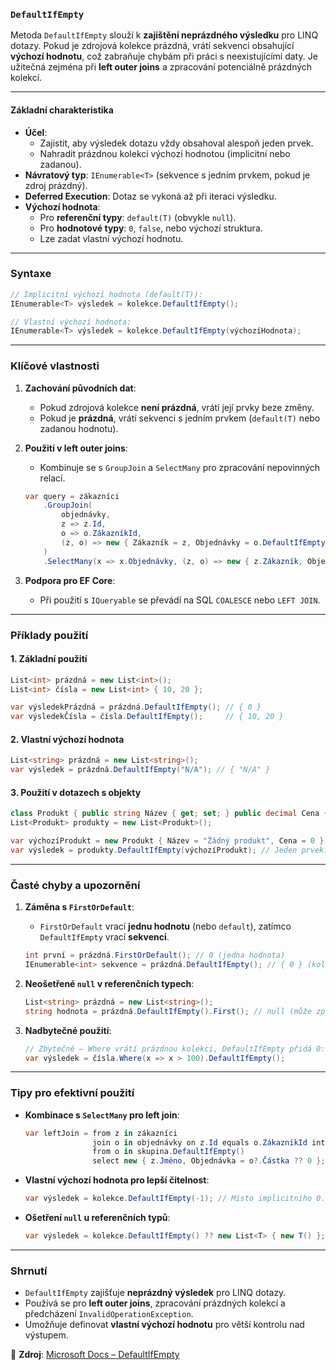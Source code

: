 
### **`DefaultIfEmpty`**  

Metoda `DefaultIfEmpty` slouží k **zajištění neprázdného výsledku** pro LINQ dotazy. Pokud je zdrojová kolekce prázdná, vrátí sekvenci obsahující **výchozí hodnotu**, což zabraňuje chybám při práci s neexistujícími daty. Je užitečná zejména při **left outer joins** a zpracování potenciálně prázdných kolekcí.

---

#### **Základní charakteristika**  

- **Účel**:  
  - Zajistit, aby výsledek dotazu vždy obsahoval alespoň jeden prvek.  
  - Nahradit prázdnou kolekci výchozí hodnotou (implicitní nebo zadanou).  
- **Návratový typ**: `IEnumerable<T>` (sekvence s jedním prvkem, pokud je zdroj prázdný).  
- **Deferred Execution**: Dotaz se vykoná až při iteraci výsledku.  
- **Výchozí hodnota**:  
  - Pro **referenční typy**: `default(T)` (obvykle `null`).  
  - Pro **hodnotové typy**: `0`, `false`, nebo výchozí struktura.  
  - Lze zadat vlastní výchozí hodnotu.  

---

### **Syntaxe**  

```csharp
// Implicitní výchozí hodnota (default(T)):
IEnumerable<T> výsledek = kolekce.DefaultIfEmpty();

// Vlastní výchozí hodnota:
IEnumerable<T> výsledek = kolekce.DefaultIfEmpty(výchozíHodnota);
```

---

### **Klíčové vlastnosti**  

1. **Zachování původních dat**:  
   - Pokud zdrojová kolekce **není prázdná**, vrátí její prvky beze změny.  
   - Pokud je **prázdná**, vrátí sekvenci s jedním prvkem (`default(T)` nebo zadanou hodnotu).  

2. **Použití v left outer joins**:  
   - Kombinuje se s `GroupJoin` a `SelectMany` pro zpracování nepovinných relací.  
   ```csharp
   var query = zákazníci
       .GroupJoin(
           objednávky,
           z => z.Id,
           o => o.ZákazníkId,
           (z, o) => new { Zákazník = z, Objednávky = o.DefaultIfEmpty() }
       )
       .SelectMany(x => x.Objednávky, (z, o) => new { z.Zákazník, Objednávka = o });
   ```

3. **Podpora pro EF Core**:  
   - Při použití s `IQueryable` se převádí na SQL `COALESCE` nebo `LEFT JOIN`.  

---

### **Příklady použití**  

#### **1. Základní použití**  

```csharp
List<int> prázdná = new List<int>();
List<int> čísla = new List<int> { 10, 20 };

var výsledekPrázdná = prázdná.DefaultIfEmpty(); // { 0 }
var výsledekČísla = čísla.DefaultIfEmpty();     // { 10, 20 }
```

#### **2. Vlastní výchozí hodnota**  

```csharp
List<string> prázdná = new List<string>();
var výsledek = prázdná.DefaultIfEmpty("N/A"); // { "N/A" }
```

#### **3. Použití v dotazech s objekty**  

```csharp
class Produkt { public string Název { get; set; } public decimal Cena { get; set; } }
List<Produkt> produkty = new List<Produkt>();

var výchozíProdukt = new Produkt { Název = "Žádný produkt", Cena = 0 };
var výsledek = produkty.DefaultIfEmpty(výchozíProdukt); // Jeden prvek: výchozíProdukt
```

---

### **Časté chyby a upozornění**  

1. **Záměna s `FirstOrDefault`**:  
   - `FirstOrDefault` vrací **jednu hodnotu** (nebo `default`), zatímco `DefaultIfEmpty` vrací **sekvenci**.  
   ```csharp
   int první = prázdná.FirstOrDefault(); // 0 (jedna hodnota)
   IEnumerable<int> sekvence = prázdná.DefaultIfEmpty(); // { 0 } (kolekce)
   ```

2. **Neošetřené `null` v referenčních typech**:  
   ```csharp
   List<string> prázdná = new List<string>();
   string hodnota = prázdná.DefaultIfEmpty().First(); // null (může způsobit chybu!).
   ```

3. **Nadbytečné použití**:  
   ```csharp
   // Zbytečné – Where vrátí prázdnou kolekci, DefaultIfEmpty přidá 0:
   var výsledek = čísla.Where(x => x > 100).DefaultIfEmpty();
   ```

---

### **Tipy pro efektivní použití**  

- **Kombinace s `SelectMany` pro left join**:  
  ```csharp
  var leftJoin = from z in zákazníci
                 join o in objednávky on z.Id equals o.ZákazníkId into skupina
                 from o in skupina.DefaultIfEmpty()
                 select new { z.Jméno, Objednávka = o?.Částka ?? 0 };
  ```
- **Vlastní výchozí hodnota pro lepší čitelnost**:  
  ```csharp
  var výsledek = kolekce.DefaultIfEmpty(-1); // Místo implicitního 0.
  ```
- **Ošetření `null` u referenčních typů**:  
  ```csharp
  var výsledek = kolekce.DefaultIfEmpty() ?? new List<T> { new T() };
  ```

---

### **Shrnutí**  

- `DefaultIfEmpty` zajišťuje **neprázdný výsledek** pro LINQ dotazy.  
- Používá se pro **left outer joins**, zpracování prázdných kolekcí a předcházení `InvalidOperationException`.  
- Umožňuje definovat **vlastní výchozí hodnotu** pro větší kontrolu nad výstupem.  

📖 **Zdroj**: [Microsoft Docs – DefaultIfEmpty](https://learn.microsoft.com/cs-cz/dotnet/api/system.linq.enumerable.defaultifempty)
